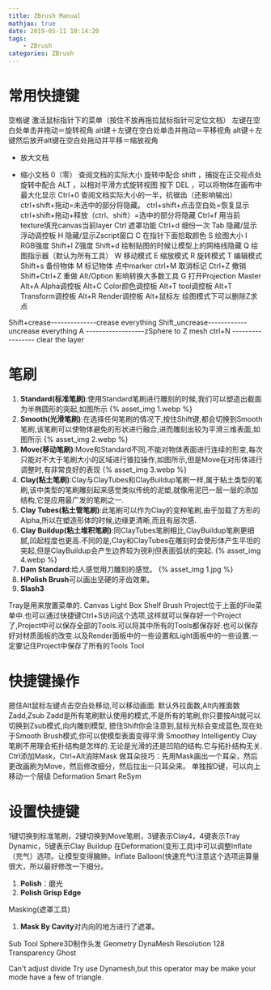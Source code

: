 ```yaml
---
title: ZBrush Manual
mathjax: true
date: 2019-05-11 10:14:20
tags:
    - ZBrush
categories: ZBrush
---
```

# 常用快捷键
空格键 激活鼠标指针下的菜单（按住不放再拖拉鼠标指针可定位文档） 
左键在空白处单击并拖动＝旋转视角 
alt建＋左键在空白处单击并拖动＝平移视角 
alt键＋左键然后放开alt键在空白处拖动并平移＝缩放视角 
+ 放大文档 
- 缩小文档 
0（零） 查阅文档的实际大小 
旋转中配合 shift ，捕捉在正交视点处 
旋转中配合 ALT ，以相对平滑方式旋转视图 
按下 DEL ，可以将物体在画布中最大化显示 
Ctrl+0 查阅文档实际大小的一半，抗锯齿（还影响输出） 
ctrl+shift+拖动=未选中的部分将隐藏。 
ctrl+shift+点击空白处=恢复显示 
ctrl+shift+拖动+释放（ctrl、shift）=选中的部分将隐藏 
Ctrl+f 用当前texture填充canvas当前layer 
Ctrl 遮罩功能 
Ctrl+d 细份一次 
Tab 隐藏/显示浮动调控板 
H 隐藏/显示Zscript窗口 
C 在指针下面拾取颜色 
S 绘图大小 
I RGB强度 
Shift+I Z强度 
Shift+d 绘制贴图的时候让模型上的网格线隐藏 
Q 绘图指示器（默认为所有工具） 
W 移动模式 
E 缩放模式 
R 旋转模式 
T 编辑模式 
Shift+s 备份物体 
M 标记物体 
点中marker ctrl+M 取消标记 
Ctrl+Z 撤销 
Shift+Ctrl+Z 重做 
Alt/Option 影响转换大多数工具 
G 打开Projection Master 
Alt+A Alpha调控板 
Alt+C Color颜色调控板 
Alt+T tool调控板 
Alt+T Transform调控板 
Alt+R Render调控板 
Alt+鼠标左 绘图模式下可以删除Z求点 

Shift+crease--------------crease everything 
Shift_uncrease------------uncrease everything 
A ------------------zSphere to Z mesh 
ctrl+N ----------------- clear the layer
# 笔刷
1. **Standard(标准笔刷)**:使用Standard笔刷进行雕刻的时候,我们可以塑造出截面为半椭圆形的突起,如图所示
{% asset_img 1.webp %}
2. **Smooth(光滑笔刷)**:在选择任何笔刷的情况下,按住Shift键,都会切换到Smooth笔刷,该笔刷可以使物体避免的形状进行融合,进而雕刻出较为平滑三维表面,如图所示
{% asset_img 2.webp %}
3. **Move(移动笔刷)**:Move和Standard不同,不能对物体表面进行连续的形变,每次只能对不大于笔刷大小的区域进行锥拉操作,如图所示,但是Move在对形体进行调整时,有非常良好的表现
{% asset_img 3.webp %}
4. **Clay(粘土笔刷)**:Clay与ClayTubes和ClayBuildup笔刷一样,属于粘土类型的笔刷,该中类型的笔刷雕刻起来感觉类似传统的泥塑,就像用泥巴一层一层的添加结构,它是应用最广发的笔刷之一.
5. **Clay Tubes(粘土管笔刷)**:此笔刷可以作为Clay的变种笔刷,由于加载了方形的Alpha,所以在塑造形体的时候,边缘更清晰,而且有层次感.
6. **Clay Buildup(粘土堆积笔刷)**:同ClayTubes笔刷相比,ClayBuildup笔刷更细腻,凹起程度也更高.不同的是,Clay和ClayTubes在雕刻时会使形体产生平坦的突起,但是ClayBuildup会产生边界较为锐利但表面弧状的突起.
{% asset_img 4.webp %}
7. **Dam Standard**:给人感觉用刀雕刻的感觉。
{% asset_img 1.jpg %}
8. **HPolish Brush**可以画出坚硬的牙齿效果。
9. **Slash3**

Tray是用来放置菜单的.
Canvas
Light Box
Shelf
Brush
Project位于上面的File菜单中.也可以通过快捷键Ctrl+S访问这个选项,这样就可以保存好一个Project了,Project中可以保存全部的Tools.可以将其中所有的Tools都保存好.也可以保存好对材质面板的改变.以及Render面板中的一些设置和Light面板中的一些设置.一定要记住Project中保存了所有的Tools
Tool
# 快捷键操作
摁住Alt鼠标左键点击空白处移动,可以移动画面.
默认外拉面数,Alt内推面数
Zadd,Zsub
Zadd是所有笔刷默认使用的模式,不是所有的笔刷,你只要按Alt就可以切换到Zsub模式,向内雕刻模型,
摁住Shift你会注意到,鼠标光标会变成蓝色,现在处于Smooth Brush模式,你可以使模型表面变得平滑
Smoothey Intelligently
Clay笔刷不用理会拓扑结构是怎样的.无论是光滑的还是凹陷的结构.它与拓扑结构无关.
Ctrl添加Mask，Ctrl+Alt消除Mask
做耳朵技巧：先用Mask画出一个耳朵，然后更改画刷为Move，然后修改细分，然后拉出一只耳朵来。
单独按D键，可以向上移动一个层级
Deformation
Smart ReSym
# 设置快捷键
1键切换到标准笔刷，2键切换到Move笔刷，3键表示Clay4，4键表示Tray Dynamic，5键表示Clay Buildup
在Deformation(变形工具)中可以调整Inflate（充气）选项。让模型变得臃肿。Inflate Balloon(快速充气)注意这个选项运算量很大，所以最好修改一下细分。
1. **Polish**：磨光
2. **Polish Grisp Edge**

Masking(遮罩工具)
1. **Mask By Cavity**对内向的地方进行了遮罩。

Sub Tool
Sphere3D制作头发
Geometry
DynaMesh
Resolution 128
Transparency
Ghost

Can't adjust divide
Try use Dynamesh,but this operator may be make your mode have a few of triangle.
